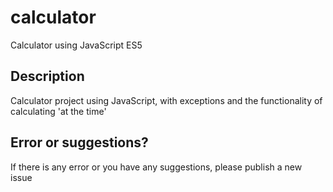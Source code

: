 # calculator
Calculator using JavaScript ES5

## Description
Calculator project using JavaScript, with exceptions and the functionality of calculating 'at the time'

## Error or suggestions?
If there is any error or you have any suggestions, please publish a new issue

